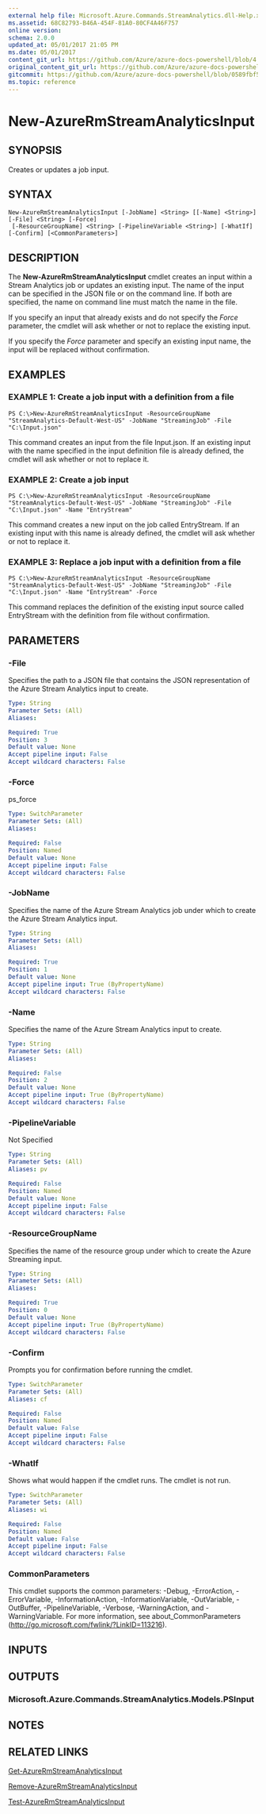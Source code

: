 ```yaml
---
external help file: Microsoft.Azure.Commands.StreamAnalytics.dll-Help.xml
ms.assetid: 68C82793-B46A-454F-81A0-80CF4A46F757
online version:
schema: 2.0.0
updated_at: 05/01/2017 21:05 PM
ms.date: 05/01/2017
content_git_url: https://github.com/Azure/azure-docs-powershell/blob/4.1.0/azureps-cmdlets-docs/ResourceManager/AzureRM.StreamAnalytics/v1.0.12/New-AzureRmStreamAnalyticsInput.md
original_content_git_url: https://github.com/Azure/azure-docs-powershell/blob/4.1.0/azureps-cmdlets-docs/ResourceManager/AzureRM.StreamAnalytics/v1.0.12/New-AzureRmStreamAnalyticsInput.md
gitcommit: https://github.com/Azure/azure-docs-powershell/blob/0589fbf53d27e39e0cf445261d29c64fb0859d62
ms.topic: reference
---
```


# New-AzureRmStreamAnalyticsInput

## SYNOPSIS
Creates or updates a job input.

## SYNTAX

```
New-AzureRmStreamAnalyticsInput [-JobName] <String> [[-Name] <String>] [-File] <String> [-Force]
 [-ResourceGroupName] <String> [-PipelineVariable <String>] [-WhatIf] [-Confirm] [<CommonParameters>]
```

## DESCRIPTION
The **New-AzureRmStreamAnalyticsInput** cmdlet creates an input within a Stream Analytics job or updates an existing input.
The name of the input can be specified in the JSON file or on the command line.
If both are specified, the name on command line must match the name in the file.

If you specify an input that already exists and do not specify the *Force* parameter, the cmdlet will ask whether or not to replace the existing input.

If you specify the *Force* parameter and specify an existing input name, the input will be replaced without confirmation.

## EXAMPLES

### EXAMPLE 1: Create a job input with a definition from a file
```
PS C:\>New-AzureRmStreamAnalyticsInput -ResourceGroupName "StreamAnalytics-Default-West-US" -JobName "StreamingJob" -File "C:\Input.json"
```

This command creates an input from the file Input.json.
If an existing input with the name specified in the input definition file is already defined, the cmdlet will ask whether or not to replace it.

### EXAMPLE 2: Create a job input
```
PS C:\>New-AzureRmStreamAnalyticsInput -ResourceGroupName "StreamAnalytics-Default-West-US" -JobName "StreamingJob" -File "C:\Input.json" -Name "EntryStream"
```

This command creates a new input on the job called EntryStream.
If an existing input with this name is already defined, the cmdlet will ask whether or not to replace it.

### EXAMPLE 3: Replace a job input with a definition from a file
```
PS C:\>New-AzureRmStreamAnalyticsInput -ResourceGroupName "StreamAnalytics-Default-West-US" -JobName "StreamingJob" -File "C:\Input.json" -Name "EntryStream" -Force
```

This command replaces the definition of the existing input source called EntryStream with the definition from file without confirmation.

## PARAMETERS

### -File
Specifies the path to a JSON file that contains the JSON representation of the Azure Stream Analytics input to create.

```yaml
Type: String
Parameter Sets: (All)
Aliases: 

Required: True
Position: 3
Default value: None
Accept pipeline input: False
Accept wildcard characters: False
```

### -Force
ps_force

```yaml
Type: SwitchParameter
Parameter Sets: (All)
Aliases: 

Required: False
Position: Named
Default value: None
Accept pipeline input: False
Accept wildcard characters: False
```

### -JobName
Specifies the name of the Azure Stream Analytics job under which to create the Azure Stream Analytics input.

```yaml
Type: String
Parameter Sets: (All)
Aliases: 

Required: True
Position: 1
Default value: None
Accept pipeline input: True (ByPropertyName)
Accept wildcard characters: False
```

### -Name
Specifies the name of the Azure Stream Analytics input to create.

```yaml
Type: String
Parameter Sets: (All)
Aliases: 

Required: False
Position: 2
Default value: None
Accept pipeline input: True (ByPropertyName)
Accept wildcard characters: False
```

### -PipelineVariable
Not Specified

```yaml
Type: String
Parameter Sets: (All)
Aliases: pv

Required: False
Position: Named
Default value: None
Accept pipeline input: False
Accept wildcard characters: False
```

### -ResourceGroupName
Specifies the name of the resource group under which to create the Azure Streaming input.

```yaml
Type: String
Parameter Sets: (All)
Aliases: 

Required: True
Position: 0
Default value: None
Accept pipeline input: True (ByPropertyName)
Accept wildcard characters: False
```

### -Confirm
Prompts you for confirmation before running the cmdlet.

```yaml
Type: SwitchParameter
Parameter Sets: (All)
Aliases: cf

Required: False
Position: Named
Default value: False
Accept pipeline input: False
Accept wildcard characters: False
```

### -WhatIf
Shows what would happen if the cmdlet runs.
The cmdlet is not run.

```yaml
Type: SwitchParameter
Parameter Sets: (All)
Aliases: wi

Required: False
Position: Named
Default value: False
Accept pipeline input: False
Accept wildcard characters: False
```

### CommonParameters
This cmdlet supports the common parameters: -Debug, -ErrorAction, -ErrorVariable, -InformationAction, -InformationVariable, -OutVariable, -OutBuffer, -PipelineVariable, -Verbose, -WarningAction, and -WarningVariable. For more information, see about_CommonParameters (http://go.microsoft.com/fwlink/?LinkID=113216).

## INPUTS

## OUTPUTS

### Microsoft.Azure.Commands.StreamAnalytics.Models.PSInput

## NOTES

## RELATED LINKS

[Get-AzureRmStreamAnalyticsInput](./Get-AzureRmStreamAnalyticsInput.md)

[Remove-AzureRmStreamAnalyticsInput](./Remove-AzureRmStreamAnalyticsInput.md)

[Test-AzureRmStreamAnalyticsInput](./Test-AzureRmStreamAnalyticsInput.md)


